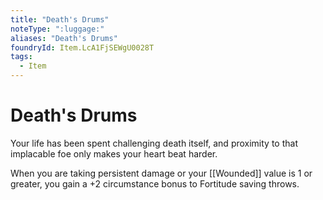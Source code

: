 ```yaml
---
title: "Death's Drums"
noteType: ":luggage:"
aliases: "Death's Drums"
foundryId: Item.LcA1FjSEWgU0028T
tags:
  - Item
---
```


# Death's Drums

Your life has been spent challenging death itself, and proximity to that implacable foe only makes your heart beat harder.

When you are taking persistent damage or your [[Wounded]] value is 1 or greater, you gain a +2 circumstance bonus to Fortitude saving throws.
